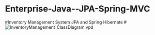 # Enterprise-Java--JPA-Spring-MVC

#Inventory Management System
JPA and Spring Hibernate
#![InventoryManagement_ClassDiagram vpd](https://user-images.githubusercontent.com/59079149/229566802-1b5c2138-59ca-4f72-91d5-df562ef4848f.jpg)
